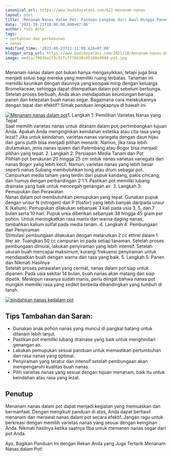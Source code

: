 ```yaml
---
canonical_url: https://www.budidayatani.com/621-menanam-nanas
layout: post
title: 'Menanam Nanas dalam Pot: Panduan Lengkap dari Awal Hingga Panen'
date: '2021-10-21T18:00:00.000+07:00'
author: Yudi Anto
tags:
- pertanian dan perkebunan
- nanas
modified_time: '2023-08-23T22:11:09.426+07:00'
blogger_orig_url: https://www.budidayatani.com/2021/10/menanam-nanas-dalam-pot.html
image: media/7903ba1f3c51fc7f76b30c451d8e404d-pot.jpg
---
```

Menanam nanas dalam pot bukan hanya mengasyikkan, tetapi juga bisa menjadi solusi bagi mereka yang memiliki ruang terbatas. Tanaman ini memiliki keunikan dengan daunnya yang kompak mirip dengan keluarga Bromeliaceae, sehingga dapat ditempatkan dalam pot sebelum berbunga. Setelah proses berbuah, Anda akan mendapatkan keuntungan berupa panen dan kelezatan buah nanas segar. Bagaimana cara melakukannya dengan tepat dan efektif? Simak panduan lengkapnya di bawah ini.

[![Menanam nanas dalam pot](https://blogger.googleusercontent.com/img/b/R29vZ2xl/AVvXsEhuutkHVWxs8BYcSw6MTgGmradYr5lGa9SNAHbCUDyRHRepwawYO8DWfcN5EAunOygxult0pKq3GumduOn_vl3ZpDtDKTwFcfesOliP2wkIymlKytp6irHXrCoeoW228CdmZ4iChXaLOt1dtWQmVuEf0e-owQl6ClTLxb3CAkRgP7t71Bevz_QepXsOyJBF/w640-h360/pot.jpg)](https://blogger.googleusercontent.com/img/b/R29vZ2xl/AVvXsEhuutkHVWxs8BYcSw6MTgGmradYr5lGa9SNAHbCUDyRHRepwawYO8DWfcN5EAunOygxult0pKq3GumduOn_vl3ZpDtDKTwFcfesOliP2wkIymlKytp6irHXrCoeoW228CdmZ4iChXaLOt1dtWQmVuEf0e-owQl6ClTLxb3CAkRgP7t71Bevz_QepXsOyJBF/s2133/pot.jpg)1. Langkah 1: Pemilihan Varietas Nanas yang Tepat  
Saat memilih varietas nanas untuk ditanam dalam pot, pertimbangkan tujuan Anda. Apakah Anda menginginkan keindahan estetika atau cita rasa yang lezat? Jika untuk keindahan, varietas nanas variegata dengan daun hijau dan garis putih bisa menjadi pilihan menarik. Namun, jika rasa lebih diutamakan, jenis nanas queen dari Palembang atau Bogor bisa menjadi pilihan yang tepat.
2. Langkah 2: Persiapan Media Tanam dan Pot  
Pilihlah pot berukuran 20 hingga 25 cm untuk nanas varietas variegata dan nanas Bogor yang lebih kecil. Namun, varietas nanas yang lebih besar seperti nanas Subang membutuhkan tong atau drum sebagai pot. Campurkan media tanam yang terdiri dari pupuk kandang, pakis cincang, dan humus dengan perbandingan 2:1:1. Pastikan pot memiliki lubang drainase yang baik untuk mencegah genangan air.
3. Langkah 3: Pemupukan dan Perawatan  
Nanas dalam pot membutuhkan pemupukan yang tepat. Gunakan pupuk dengan unsur N (nitrogen) dan P (fosfor) yang lebih banyak daripada unsur K (kalium). Pemupukan dilakukan sebanyak 3 kali pada usia 3, 5, dan 7 bulan serta 10 hari. Pupuk urea diberikan sebanyak 38 hingga 45 gram per pohon. Untuk meningkatkan rasa manis dan warna daging nanas, tambahkan kalium sulfat pada media tanam.
4. Langkah 4: Pembungaan dan Penyiraman  
Stimulasi pembungaan dilakukan dengan melarutkan 2 cc ethrel dalam 1 liter air. Tuangkan 50 cc campuran ini pada setiap tanaman. Setelah proses pembungaan dimulai, lakukan penyiraman yang lebih intensif. Setelah ukuran buah mencapai maksimum, kurangi frekuensi penyiraman untuk mendapatkan buah dengan warna dan rasa yang baik.
5. Langkah 5: Panen dan Nikmati Hasilnya  
Setelah proses perawatan yang cermat, nanas dalam pot siap untuk dipanen. Pada usia sekitar 14 bulan, buah nanas akan matang dan siap dipetik. Meskipun rasanya sudah manis, perlu diingat bahwa nanas pot mungkin memiliki rasa yang sedikit berbeda dibandingkan yang tumbuh di tanah.

[![pindahkan nanas kedalam pot](https://blogger.googleusercontent.com/img/b/R29vZ2xl/AVvXsEgqA37iuR1qTW-BI-GQbCuf62Xw4cYE7WNBoimEI-xFBI71ds74W7HJMtvmJI1R-Nt2q8pHWE6gkWt5P0Gn-roB2BlQBlOE9cijX2mintYJPXNZXHC1gCePtuajy-ilqfxB8LqNht2FNp2IE_XAcduVRSV1V1i5j-WVcSqmUiFJNpMfu4GP-BViJwceLDLn/w640-h360/nanas(1).jpg)](https://blogger.googleusercontent.com/img/b/R29vZ2xl/AVvXsEgqA37iuR1qTW-BI-GQbCuf62Xw4cYE7WNBoimEI-xFBI71ds74W7HJMtvmJI1R-Nt2q8pHWE6gkWt5P0Gn-roB2BlQBlOE9cijX2mintYJPXNZXHC1gCePtuajy-ilqfxB8LqNht2FNp2IE_XAcduVRSV1V1i5j-WVcSqmUiFJNpMfu4GP-BViJwceLDLn/s2133/nanas(1).jpg)  
## Tips Tambahan dan Saran:

* Gunakan anak pohon nanas yang muncul di pangkal batang untuk ditanam lebih lanjut.
* Pastikan pot memiliki lubang drainase yang baik untuk menghindari genangan air.
* Lakukan pemupukan sesuai panduan untuk memastikan pertumbuhan dan rasa nanas yang optimal.
* Penyiraman yang teratur dan intensif setelah pembungaan akan mempengaruhi kualitas buah nanas.
* Pilih varietas nanas yang sesuai dengan tujuan menanam, baik itu untuk keindahan atau rasa yang lezat.

## Penutup

Menanam nanas dalam pot dapat menjadi kegiatan yang memuaskan dan bermanfaat. Dengan mengikuti panduan di atas, Anda dapat berhasil menanam dan merawat nanas dalam pot secara efektif. Jangan ragu untuk berkreasi dengan memilih varietas nanas yang sesuai dengan keinginan Anda. Nikmati hasilnya ketika saatnya tiba untuk memanen nanas segar dari pot Anda.

Ayo, Bagikan Panduan Ini dengan Rekan Anda yang Juga Tertarik Menanam Nanas dalam Pot!


